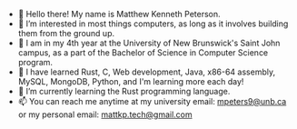 - 👋 Hello there! My name is Matthew Kenneth Peterson.
- 👀 I’m interested in most things computers, as long as it involves building them from the ground up.
- 🏫 I am in my 4th year at the University of New Brunswick's Saint John campus, as a part of the Bachelor of Science in Computer Science program.
- 💾 I have learned Rust, C, Web development, Java, x86-64 assembly, MySQL, MongoDB, Python, and I'm learning more each day!
- 🌱 I’m currently learning the Rust programming language.
- 📫 You can reach me anytime at my university email: mpeters9@unb.ca or my personal email: mattkp.tech@gmail.com
